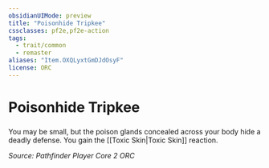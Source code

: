 ```yaml
---
obsidianUIMode: preview
title: "Poisonhide Tripkee"
cssclasses: pf2e,pf2e-action
tags:
  - trait/common
  - remaster
aliases: "Item.OXQLyxtGmDJdOsyF"
license: ORC
---
```

# Poisonhide Tripkee

### 






You may be small, but the poison glands concealed across your body hide a deadly defense. You gain the [[Toxic Skin|Toxic Skin]] reaction.

*Source: Pathfinder Player Core 2*
*ORC*